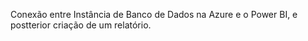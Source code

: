 Conexão entre Instância de Banco de Dados na Azure e o Power BI, e postterior criação de um relatório.
